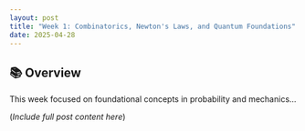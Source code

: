 ```yaml
---
layout: post
title: "Week 1: Combinatorics, Newton's Laws, and Quantum Foundations"
date: 2025-04-28
---
```


## 📚 Overview

This week focused on foundational concepts in probability and mechanics...

(*Include full post content here*)
